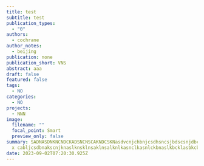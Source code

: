 ```yaml
---
title: test
subtitle: test
publication_types:
  - "0"
authors:
  - cochrane
author_notes:
  - beijing
publication: none
publication_short: VNS
abstract: aaa
draft: false
featured: false
tags:
  - NO
categories:
  - NO
projects:
  - NNN
image:
  filename: ""
  focal_point: Smart
  preview_only: false
summary: SADNASDNKNCNDCKADSNCNSCAKNDCSKNasdvcnjchbnjcsdhsncsjbdscsnjdbcskandvbcnasb
  x cabljcsdbnakscnjknaslknsklnsaklnsalknlkasnclkasnlckbnaslkbcklasbkcbask
date: 2023-09-02T07:20:30.925Z
---
```

